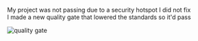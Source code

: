 My project was not passing due to a security hotspot I did not fix<br>
I made a new quality gate that lowered the standards so it'd pass

![quality gate](https://raw.githubusercontent.com/buckaroo69/TQS2021/master/06/03.png "quality gate")
